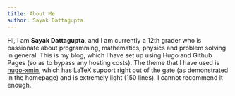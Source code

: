 ```yaml
---
title: About Me
author: Sayak Dattagupta
---
```


Hi, I am **Sayak Dattagupta**, and I am currently a 12th grader who is passionate about programming, mathematics, physics and problem solving in general. This is my blog, which I have set up using Hugo and Github Pages (so as to bypass any hosting costs). The theme that I have used is [hugo-xmin](https://github.com/yihui/hugo-xmin), which has LaTeX supoort right out of the gate (as demonstrated in the homepage) and is extremely light (150 lines). I cannot recommend it enough. 
